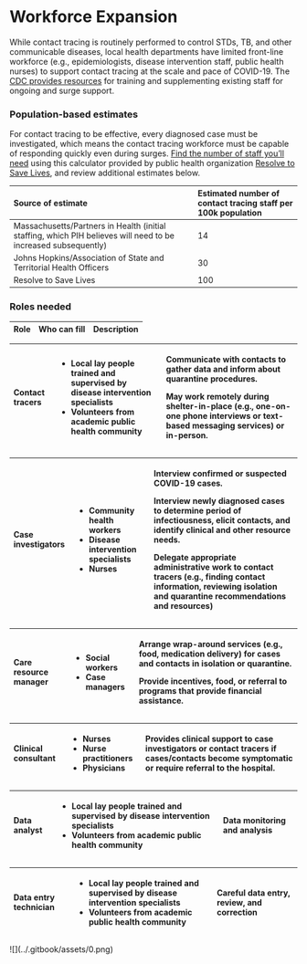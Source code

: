 # Workforce Expansion

While contact tracing is routinely performed to control STDs, TB, and other communicable diseases, local health departments have limited front-line workforce \(e.g., epidemiologists, disease intervention staff, public health nurses\) to support contact tracing at the scale and pace of COVID-19. The [CDC provides resources](https://www.cdc.gov/coronavirus/2019-ncov/php/open-america/staffing.html) for training and supplementing existing staff for ongoing and surge support.

### Population-based estimates

For contact tracing to be effective, every diagnosed case must be investigated, which means the contact tracing workforce must be capable of responding quickly even during surges. [Find the number of staff you’ll need](https://preventepidemics.org/coronavirus/resources/contact-tracing-staffing-calculator/) using this calculator provided by public health organization [Resolve to Save Lives](https://resolvetosavelives.org/), and review additional estimates below.

| **Source of estimate** | **Estimated number of contact tracing staff per 100k population** |
| :--- | :--- |
| Massachusetts/Partners in Health \(initial staffing, which PIH believes will need to be increased subsequently\) | 14 |
| Johns Hopkins/Association of State and Territorial Health Officers | 30 |
| Resolve to Save Lives | 100 |

### Roles needed

| **Role** | **Who can fill** | **Description** |
| :--- | :--- | :--- |


<table>
  <thead>
    <tr>
      <th style="text-align:left"><b>Contact tracers</b>
      </th>
      <th style="text-align:left">
        <ul>
          <li>Local lay people trained and supervised by disease intervention specialists</li>
          <li>Volunteers from academic public health community</li>
        </ul>
      </th>
      <th style="text-align:left">
        <p>Communicate with contacts to gather data and inform about quarantine procedures.</p>
        <p>May work remotely during shelter-in-place (e.g., one-on-one phone interviews
          or text-based messaging services) or in-person.</p>
      </th>
    </tr>
  </thead>
  <tbody></tbody>
</table><table>
  <thead>
    <tr>
      <th style="text-align:left"><b>Case investigators</b>
      </th>
      <th style="text-align:left">
        <ul>
          <li>Community health workers</li>
          <li>Disease intervention specialists</li>
          <li>Nurses</li>
        </ul>
      </th>
      <th style="text-align:left">
        <p>Interview confirmed or suspected COVID-19 cases.</p>
        <p>Interview newly diagnosed cases to determine period of infectiousness,
          elicit contacts, and identify clinical and other resource needs.</p>
        <p>Delegate appropriate administrative work to contact tracers (e.g., finding
          contact information, reviewing isolation and quarantine recommendations
          and resources)</p>
      </th>
    </tr>
  </thead>
  <tbody></tbody>
</table><table>
  <thead>
    <tr>
      <th style="text-align:left"><b>Care resource manager</b>
      </th>
      <th style="text-align:left">
        <ul>
          <li>Social workers</li>
          <li>Case managers</li>
        </ul>
      </th>
      <th style="text-align:left">
        <p>Arrange wrap-around services (e.g., food, medication delivery) for cases
          and contacts in isolation or quarantine.</p>
        <p>Provide incentives, food, or referral to programs that provide financial
          assistance.</p>
      </th>
    </tr>
  </thead>
  <tbody></tbody>
</table><table>
  <thead>
    <tr>
      <th style="text-align:left"><b>Clinical consultant</b>
      </th>
      <th style="text-align:left">
        <ul>
          <li>Nurses</li>
          <li>Nurse practitioners</li>
          <li>Physicians</li>
        </ul>
      </th>
      <th style="text-align:left">Provides clinical support to case investigators or contact tracers if
        cases/contacts become symptomatic or require referral to the hospital.</th>
    </tr>
  </thead>
  <tbody></tbody>
</table><table>
  <thead>
    <tr>
      <th style="text-align:left"><b>Data analyst</b>
      </th>
      <th style="text-align:left">
        <ul>
          <li>Local lay people trained and supervised by disease intervention specialists</li>
          <li>Volunteers from academic public health community</li>
        </ul>
      </th>
      <th style="text-align:left">Data monitoring and analysis</th>
    </tr>
  </thead>
  <tbody></tbody>
</table><table>
  <thead>
    <tr>
      <th style="text-align:left"><b>Data entry technician</b>
      </th>
      <th style="text-align:left">
        <ul>
          <li>Local lay people trained and supervised by disease intervention specialists</li>
          <li>Volunteers from academic public health community</li>
        </ul>
      </th>
      <th style="text-align:left">Careful data entry, review, and correction</th>
    </tr>
  </thead>
  <tbody></tbody>
</table>![](../.gitbook/assets/0.png)

## 

